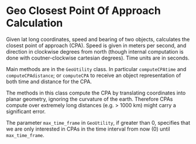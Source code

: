 # Geo Closest Point Of Approach Calculation

Given lat long coordinates, speed and bearing of two objects, calculates the closest point of approach (CPA). 
Speed is given in meters per second, and direction in clockwise degrees from north (though internal computation is done with coutner-clockwise cartesian degrees). Time units are in seconds.

Main methods are in the `GeoUtility` class. In particular `computeCPAtime` and `computeCPAdistance`; or `computeCPA` to receive an object representation of both time and distance for the CPA.

The methods in this class compute the CPA by translating coordinates into planar geometry, ignoring the curvature of the earth.
Therefore CPAs compute over extremely long distances (e.g. > 1000 km) might carry a significant error.

The parameter `max_time_frame` in `GeoUtility`, if greater than 0, specifies that we are only interested in CPAs in the time interval from now (0) until `max_time_frame`.
